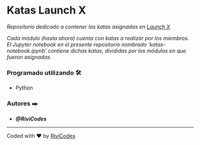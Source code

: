 # Katas Launch X

_Repositorio dedicado a contener las katas asignadas en [Launch X](https://github.com/LaunchX-InnovaccionVirtual)_

_Cada módulo (hasta ahora) cuenta con katas a realizar por los miembros. El Jupyter notebook en el presente repositorio nombrado 'katas-notebook.ipynb' contiene dichas katas, divididas por los módulos en que fueron asignadas._

### Programado utilizando 🛠️

* Python

### Autores ✒️

* ***@RiviCodes***

---

Coded with ❤️ by [RiviCodes](https://github.com/RiviCodes)